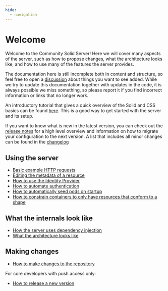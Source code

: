 ```yaml
---
hide:
  - navigation
---
```


# Welcome

Welcome to the Community Solid Server!
Here we will cover many aspects of the server,
such as how to propose changes,
what the architecture looks like,
and how to use many of the features the server provides.

The documentation here is still incomplete both in content and structure, so feel free to open
a [discussion](https://github.com/CommunitySolidServer/CommunitySolidServer/discussions) about things you want to see added.
While we try to update this documentation together with updates in the code,
it is always possible we miss something,
so please report it if you find incorrect information or links that no longer work.

An introductory tutorial that gives a quick overview of the Solid and CSS basics can be found
[here](https://github.com/CommunitySolidServer/tutorials/blob/main/getting-started.md).
This is a good way to get started with the server and its setup.

If you want to know what is new in the latest version,
you can check out the [release notes](https://github.com/CommunitySolidServer/CommunitySolidServer/blob/main/RELEASE_NOTES.md)
for a high level overview and information on how to migrate your configuration to the next version.
A list that includes all minor changes can be found in 
the [changelog](https://github.com/CommunitySolidServer/CommunitySolidServer/blob/main/CHANGELOG.md)

## Using the server

 * [Basic example HTTP requests](usage/example-requests.md)
 * [Editing the metadata of a resource](usage/metadata.md)
 * [How to use the Identity Provider](usage/identity-provider.md)
 * [How to automate authentication](usage/client-credentials.md)
 * [How to automatically seed pods on startup](usage/seeding-pods.md)
 * [How to constrain containers to only have resources that conform to a shape](usage/constrained-containers.md)

## What the internals look like

 * [How the server uses dependency injection](architecture/dependency-injection.md)
 * [What the architecture looks like](architecture/overview.md)
 
## Making changes

 * [How to make changes to the repository](contributing/making-changes.md)

For core developers with push access only: 

 * [How to release a new version](contributing/release.md)

